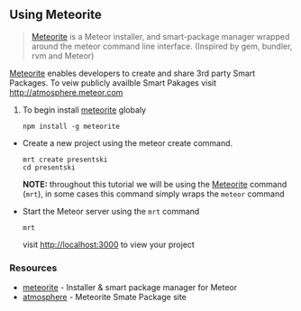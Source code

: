 ## Using Meteorite

> [Meteorite][] is a Meteor installer, and smart-package manager wrapped around the meteor command line interface. (Inspired by gem, bundler, rvm and Meteor)

[Meteorite][meteorite] enables developers to create and share 3rd party Smart Packages. To veiw publicly availble Smart Pakages visit <http://atmosphere.meteor.com>


1. To begin install [meteorite][] globaly
    
    ```
    npm install -g meteorite
    ```

* Create a new project using the meteor create command. 

    ```
    mrt create presentski
    cd presentski
    ```
    **NOTE:** throughout this tutorial we will be using the [Meteorite][] command (`mrt`), in some cases this command simply wraps the `meteor` command


* Start the Meteor server using the `mrt` command
        
    ```
    mrt
    ```
    visit <http://localhost:3000> to view your project

### Resources

- [meteorite][] - Installer & smart package manager for Meteor
- [atmosphere][] - Meteorite Smate Package site

[atmosphere]: http://atmosphere.meteor.com
[meteor]: http://meteor.com
[meteorite]: http://oortcloud.github.com/meteorite/
